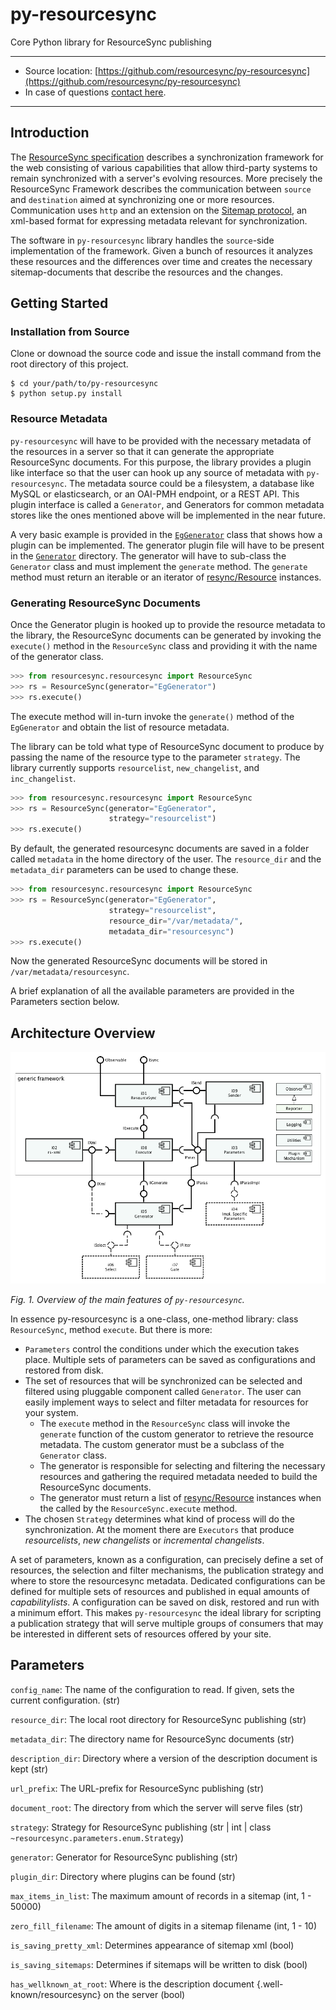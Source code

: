 # py-resourcesync


Core Python library for ResourceSync publishing

---
- Source location: [https://github.com/resourcesync/py-resourcesync](https://github.com/resourcesync/py-resourcesync)
- In case of questions [contact here](https://github.com/resourcesync/py-resourcesync/issues/new).

---

## Introduction
The [ResourceSync specification](http://www.openarchives.org/rs/1.0.9/resourcesync) describes 
a synchronization framework for the web consisting of various capabilities that allow third-party systems to remain synchronized with a server's evolving resources.
More precisely the ResourceSync Framework describes the communication between `source` and `destination` aimed at
synchronizing one or more resources. Communication uses `http` and an extension on 
the [Sitemap protocol](http://www.sitemaps.org/protocol.html), an xml-based format for expressing metadata relevant for synchronization.

The software in `py-resourcesync` library handles the `source`-side implementation of the framework.
Given a bunch of resources it analyzes these resources and the differences over time and creates
the necessary sitemap-documents that describe the resources and the changes. 

## Getting Started
### Installation from Source

Clone or downoad the source code and issue the install
command from the root directory of this project.
```
$ cd your/path/to/py-resourcesync
$ python setup.py install
```

### Resource Metadata

`py-resourcesync` will have to be provided with the necessary metadata 
 of the resources in a server so that it can generate 
the appropriate ResourceSync documents. For this purpose, the library provides a plugin like 
 interface so that the user can hook up any source of metadata with `py-resourcesync`. The 
 metadata source could be a filesystem, a database like MySQL or elasticsearch, or an OAI-PMH 
 endpoint, or a REST API. This plugin interface is called a `Generator`, and 
 Generators for common metadata stores like the ones mentioned above will be implemented in the near future. 
 
 A very basic example is provided in the [`EgGenerator`](resourcesync/generators/eg_generator.py) 
 class that shows how a plugin can be implemented. The generator plugin file will have to be present in the 
 [`Generator`](resourcesync/generators/) directory. The generator will have to sub-class the 
 `Generator` class and must implement the `generate` method. The `generate` method must return 
 an iterable or an iterator of 
 [resync/Resource](https://github.com/resync/resync/blob/master/resync/resource.py) instances.

### Generating ResourceSync Documents

Once the Generator plugin is hooked up to provide the resource metadata to the library,
 the ResourceSync documents can be generated by invoking the `execute()` 
 method in the `ResourceSync` class 
 and providing it with the name of the generator class. 
 
```python
>>> from resourcesync.resourcesync import ResourceSync
>>> rs = ResourceSync(generator="EgGenerator")
>>> rs.execute()
```

The execute method will in-turn invoke the `generate()` method of the 
`EgGenerator` and obtain the list of resource metadata.

The library can be told what type of ResourceSync document to produce by 
passing the name of the resource type to the parameter `strategy`. 
The library currently supports 
`resourcelist`, `new_changelist`, and `inc_changelist`.

```python
>>> from resourcesync.resourcesync import ResourceSync
>>> rs = ResourceSync(generator="EgGenerator", 
                      strategy="resourcelist")
>>> rs.execute()
```

By default, the generated resourcesync documents are saved in a folder 
called `metadata` in the home directory of the user. The `resource_dir`
and the `metadata_dir` parameters can be used to change these. 

```python
>>> from resourcesync.resourcesync import ResourceSync
>>> rs = ResourceSync(generator="EgGenerator",
                      strategy="resourcelist",
                      resource_dir="/var/metadata/",
                      metadata_dir="resourcesync")
>>> rs.execute()
```
Now the generated ResourceSync documents will be stored in 
`/var/metadata/resourcesync`.

A brief explanation of all the available parameters are provided in the 
Parameters section below. 

## Architecture Overview

![Overview](img/comp_02.png)

_Fig. 1. Overview of the main features of `py-resourcesync`._

In essence py-resourcesync is a one-class, one-method library: class `ResourceSync`, method `execute`.
But there is more:

- `Parameters` control the conditions under which the execution takes place. Multiple sets of parameters can
be saved as configurations and restored from disk.
- The set of resources that will be synchronized can be selected and filtered using pluggable component
called `Generator`. The user can easily implement ways to select and filter metadata for resources for your system.
    - The `execute` method in the `ResourceSync` class will invoke the `generate` function of the custom 
    generator to retrieve the resource metadata. The custom generator must be a subclass of the `Generator` class.
    - The generator is responsible for selecting and filtering the necessary resources and gathering the 
    required metadata needed to build the ResourceSync documents.
    - The generator must return a list of [resync/Resource](https://github.com/resync/resync/blob/master/resync/resource.py) 
    instances when the called by the `ResourceSync.execute` method.
- The chosen `Strategy` determines what kind of process will do the synchronization. At the moment there are `Executors`
that produce _resourcelists_, _new changelists_ or _incremental changelists_.

A set of parameters, known as a configuration, can precisely define a set of resources, the selection and filter
mechanisms, the publication strategy and where to store the resourcesync metadata. Dedicated configurations can be defined
for multiple sets of resources and published in equal amounts of _capabilitylists_. A configuration can be saved on disk,
restored and run with a minimum effort. This makes `py-resourcesync` the ideal library for scripting a publication
strategy that will serve multiple groups of consumers that may be interested in different sets of resources offered
by your site.


## Parameters


`config_name`: The name of the configuration to read. If given, sets the current configuration. (str)

`resource_dir`: The local root directory for ResourceSync publishing (str)
    
`metadata_dir`: The directory name for ResourceSync documents (str)
    
`description_dir`: Directory where a version of the description document is kept (str)
    
`url_prefix`: The URL-prefix for ResourceSync publishing (str)

`document_root`: The directory from which the server will serve files (str)

`strategy`: Strategy for ResourceSync publishing (str | int | class `~resourcesync.parameters.enum.Strategy`)

`generator`: Generator for ResourceSync publishing (str)

`plugin_dir`: Directory where plugins can be found (str)

`max_items_in_list`: The maximum amount of records in a sitemap (int, 1 - 50000)

`zero_fill_filename`: The amount of digits in a sitemap filename (int, 1 - 10)

`is_saving_pretty_xml`: Determines appearance of sitemap xml (bool)

`is_saving_sitemaps`: Determines if sitemaps will be written to disk (bool)

`has_wellknown_at_root`: Where is the description document {.well-known/resourcesync} on the server (bool)

